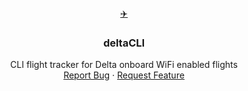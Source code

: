 <div align="center">
  <a href="https://github.com/lumaaaaaa/deltaCLI">
    ✈️
  </a>

<h3 align="center">deltaCLI</h3>

  <p align="center">
    CLI flight tracker for Delta onboard WiFi enabled flights
    <br />
    <a href="https://github.com/lumaaaaaa/deltaCLI/issues">Report Bug</a>
    ·
    <a href="https://github.com/lumaaaaaa/deltaCLI/issues">Request Feature</a>
  </p>
</div>
